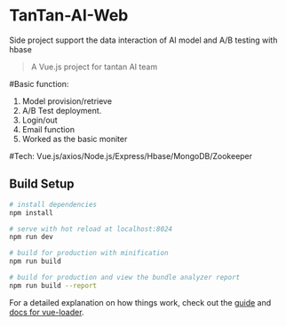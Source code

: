 # TanTan-AI-Web
Side project support the data interaction of AI model and A/B testing with hbase

> A Vue.js project for tantan AI team

#Basic function:
1. Model provision/retrieve
2. A/B Test deployment.
3. Login/out
4. Email function
5. Worked as the basic moniter

#Tech:
Vue.js/axios/Node.js/Express/Hbase/MongoDB/Zookeeper

## Build Setup

``` bash
# install dependencies
npm install

# serve with hot reload at localhost:8024
npm run dev

# build for production with minification
npm run build

# build for production and view the bundle analyzer report
npm run build --report
```

For a detailed explanation on how things work, check out the [guide](http://vuejs-templates.github.io/webpack/) and [docs for vue-loader](http://vuejs.github.io/vue-loader).
